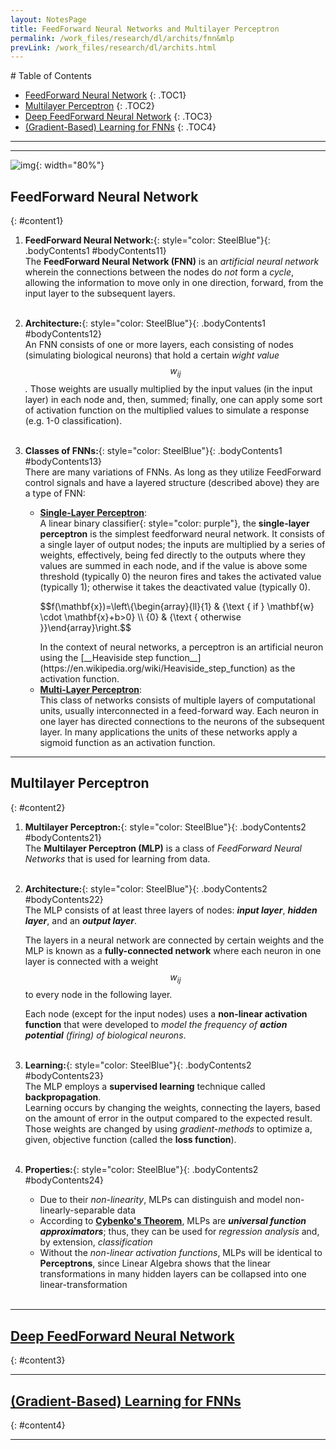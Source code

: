 ```yaml
---
layout: NotesPage
title: FeedForward Neural Networks and Multilayer Perceptron
permalink: /work_files/research/dl/archits/fnn&mlp
prevLink: /work_files/research/dl/archits.html
---
```


<div markdown="1" class = "TOC">
# Table of Contents

  * [FeedForward Neural Network](#content1)
  {: .TOC1}
  * [Multilayer Perceptron](#content2)
  {: .TOC2}
  * [Deep FeedForward Neural Network](#content3)
  {: .TOC3}
  * [(Gradient-Based) Learning for FNNs](#content4)
  {: .TOC4}
</div>

***
***

![img](https://cdn.mathpix.com/snip/images/ijocrRQow82xG79k_kuSaZuJgOPfpPW4v8SYvbHSXXU.original.fullsize.png){: width="80%"}  


## FeedForward Neural Network
{: #content1}

1. **FeedForward Neural Network:**{: style="color: SteelBlue"}{: .bodyContents1 #bodyContents11}  
    The __FeedForward Neural Network (FNN)__ is an _artificial neural network_ wherein the connections between the nodes do _not_ form a _cycle_, allowing the information to move only in one direction, forward, from the input layer to the subsequent layers.  
    <br>

2. **Architecture:**{: style="color: SteelBlue"}{: .bodyContents1 #bodyContents12}    
    An FNN consists of one or more layers, each consisting of nodes (simulating biological neurons) that hold a certain _wight value $$w_{ij}$$._ Those weights are usually multiplied by the input values (in the input layer) in each node and, then, summed; finally, one can apply some sort of activation function on the multiplied values to simulate a response (e.g. 1-0 classification).  
    <br>

3. **Classes of FNNs:**{: style="color: SteelBlue"}{: .bodyContents1 #bodyContents13}    
    There are many variations of FNNs. As long as they utilize FeedForward control signals and have a layered structure (described above) they are a type of FNN:  
    * [__Single-Layer Perceptron__](http://localhost:8889/work_files/research/ml/1/2):  
        A <span>linear binary classifier</span>{: style="color: purple"}, the __single-layer perceptron__ is the simplest feedforward neural network. It consists of a single layer of output nodes; the inputs are multiplied by a series of weights, effectively, being fed directly to the outputs where they values are summed in each node, and if the value is above some threshold (typically 0) the neuron fires and takes the activated value (typically 1); otherwise it takes the deactivated value (typically 0).  
        <p>$$f(\mathbf{x})=\left\{\begin{array}{ll}{1} & {\text { if } \mathbf{w} \cdot \mathbf{x}+b>0} \\ {0} & {\text { otherwise }}\end{array}\right.$$</p>  
        In the context of neural networks, a perceptron is an artificial neuron using the [__Heaviside step function__](https://en.wikipedia.org/wiki/Heaviside_step_function) as the activation function.   
    * [__Multi-Layer Perceptron__](#content2):  
        This class of networks consists of multiple layers of computational units, usually interconnected in a feed-forward way. Each neuron in one layer has directed connections to the neurons of the subsequent layer. In many applications the units of these networks apply a sigmoid function as an activation function.  
        

<!-- 4. **Asynchronous:**{: style="color: SteelBlue"}{: .bodyContents1 #bodyContents14}  
5. **Asynchronous:**{: style="color: SteelBlue"}{: .bodyContents1 #bodyContents15}  
6. **Asynchronous:**{: style="color: SteelBlue"}{: .bodyContents1 #bodyContents16}  
7. **Asynchronous:**{: style="color: SteelBlue"}{: .bodyContents1 #bodyContents17}  
8. **Asynchronous:**{: style="color: SteelBlue"}{: .bodyContents1 #bodyContents18} -->  

***

## Multilayer Perceptron
{: #content2}

1. **Multilayer Perceptron:**{: style="color: SteelBlue"}{: .bodyContents2 #bodyContents21}  
    The __Multilayer Perceptron (MLP)__ is a class of _FeedForward Neural Networks_ that is used for learning from data.  
    <br>

2. **Architecture:**{: style="color: SteelBlue"}{: .bodyContents2 #bodyContents22}    
    The MLP consists of at least three layers of nodes: *__input layer__*, *__hidden layer__*, and an *__output layer__*.  

    The layers in a neural network are connected by certain weights and the MLP is known as a __fully-connected network__ where each neuron in one layer is connected with a weight $$w_{ij}$$ to every node in the following layer.  
    
    Each node (except for the input nodes) uses a __non-linear activation function__ that were developed to _model the frequency of **action potential** (firing) of biological neurons_.  
    <br>

3. **Learning:**{: style="color: SteelBlue"}{: .bodyContents2 #bodyContents23}    
    The MLP employs a __supervised learning__ technique called __backpropagation__.  
    Learning occurs by changing the weights, connecting the layers, based on the amount of error in the output compared to the expected result. Those weights are changed by using _gradient-methods_ to optimize a, given, objective function (called the __loss function__).  
    <br>

4. **Properties:**{: style="color: SteelBlue"}{: .bodyContents2 #bodyContents24}  
    * Due to their _non-linearity_, MLPs can distinguish and model non-linearly-separable data    
    * According to [__Cybenko's Theorem__](https://pdfs.semanticscholar.org/05ce/b32839c26c8d2cb38d5529cf7720a68c3fab.pdf), MLPs are *__universal function approximators__*; thus, they can be used for _regression analysis_ and, by extension, _classification_  
    * Without the _non-linear activation functions_, MLPs will be identical to __Perceptrons__, since Linear Algebra shows that the linear transformations in many hidden layers can be collapsed into one linear-transformation  
    <br>

<!-- 5. **Asynchronous:**{: style="color: SteelBlue"}{: .bodyContents2 #bodyContents25}  

6. **Asynchronous:**{: style="color: SteelBlue"}{: .bodyContents2 #bodyContents26}  

7. **Asynchronous:**{: style="color: SteelBlue"}{: .bodyContents2 #bodyContents27}  

8. **Asynchronous:**{: style="color: SteelBlue"}{: .bodyContents2 #bodyContents28} -->  

***

## [Deep FeedForward Neural Network](/work_files/research/dl/theory/dl_book_pt2#content1)
{: #content3}

***

## [(Gradient-Based) Learning for FNNs](/work_files/research/dl/theory/dl_book_pt2#content2)
{: #content4}

***

<!-- ## [Activation Functions for FNNs](/work_files/research/dl/theory/dl_book_pt2#content2)
{: #content4} -->